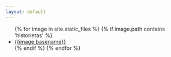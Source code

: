 ```yaml
---
layout: default
---
```


<ul class='archivo'>
{% for image in site.static_files %}
{% if image.path contains 'historietas' %}
  <li><a href="{{site.baseurl}}/{{image.path}}">{{image.basename}}</a></li>
{% endif %}
{% endfor %}
</ul>